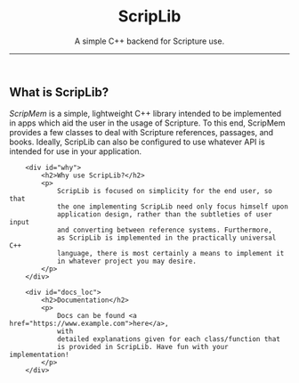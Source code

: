
<body>
    <header>
        <h1>ScripLib</h1>
        <p>A simple C++ backend for Scripture use.</p>
        <hr/>
    </header>
        <div id="what">
            <h2>What is ScripLib?</h2>
            <p>
                <em>ScripMem</em> is a simple, lightweight C++ library intended
                to be implemented in apps which aid the user in the
                usage of Scripture. To this end, ScripMem provides
                a few classes to deal with Scripture references, passages,
                and books. Ideally, ScripLib can also be configured to use
                whatever API is intended for use in your application.
            </p>
        </div>

        <div id="why">
            <h2>Why use ScripLib?</h2>
            <p>
                ScripLib is focused on simplicity for the end user, so that
                the one implementing ScripLib need only focus himself upon
                application design, rather than the subtleties of user input
                and converting between reference systems. Furthermore,
                as ScripLib is implemented in the practically universal C++
                language, there is most certainly a means to implement it
                in whatever project you may desire.
            </p>
        </div>

        <div id="docs_loc">
            <h2>Documentation</h2>
            <p>
                Docs can be found <a href="https://www.example.com">here</a>, 
                with
                detailed explanations given for each class/function that
                is provided in ScripLib. Have fun with your implementation!
            </p>
        </div>
</body>
